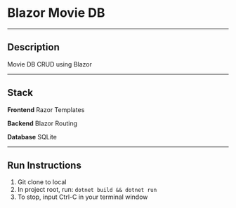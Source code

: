 # Blazor Movie DB

---
## Description
Movie DB CRUD using Blazor

---

## Stack

**Frontend** Razor Templates

**Backend** Blazor Routing

**Database** SQLite

---

## Run Instructions

1. Git clone to local
2. In project root, run:
`dotnet build && dotnet run`
3. To stop, input Ctrl-C in your terminal window